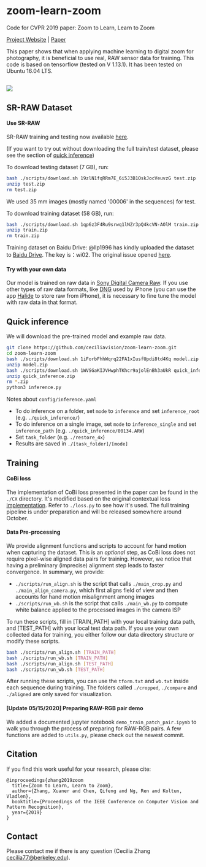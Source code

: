 # zoom-learn-zoom
Code for CVPR 2019 paper: Zoom to Learn, Learn to Zoom

<a href="https://people.eecs.berkeley.edu/~cecilia77/project-pages/zoom.html" target="_blank">Project Website</a>  |  <a href="https://arxiv.org/pdf/1905.05169.pdf" target="_blank">Paper</a>

This paper shows that when applying machine learning to digital zoom for photography, it is beneficial to use real, RAW sensor data for training. This code is based on tensorflow (tested on V 1.13.1). It has been tested on Ubuntu 16.04 LTS.

## ![](./teaser/teaser.png)


## SR-RAW Dataset

#### Use SR-RAW

SR-RAW training and testing now available <a href="[https://drive.google.com/open?id=1UHKEUp77tiCZ9y05JtP6S9Tfo2RftK8m](https://drive.google.com/drive/folders/1FHhcrZjYvFm-zliziQIRVzYjlZUCikai?usp=sharing)" target="_blank">here</a>.

(If you want to try out without downloading the full train/test dataset, please see the section of [quick inference](#quick-inference))

To download testing dataset (7 GB), run:
```bash
bash ./scripts/download.sh 19zlN1fqRRm7E_6i5J3B1OskJocVeuvzG test.zip
unzip test.zip
rm test.zip
```
We used 35 mm images (mostly named '00006' in the sequences) for test.

To download training dataset (58 GB), run:
```bash
bash ./scripts/download.sh 1qp6z3F4Ru9srwq1lNZr3pQ4kcVN-AOlM train.zip
unzip train.zip
rm train.zip
```

Training dataset on Baidu Drive:
@llp1996 has kindly uploaded the dataset to <a href="https://pan.baidu.com/s/1pRu7DDnpUYaPdXY8Rlb6UQ" target="_blank">Baidu Drive</a>. The key is：wi02. The original issue opened <a href="https://github.com/ceciliavision/zoom-learn-zoom/issues/8#issue-456526689"> here</a>.

#### Try with your own data

Our model is trained on raw data in <a href="http://arwviewer.com/" target="_blank">Sony Digital Camera Raw</a>. If you use other types of raw data formats, like [DNG](https://helpx.adobe.com/photoshop/digital-negative.html) used by iPhone (you can use the app [Halide](https://itunes.apple.com/us/app/halide-camera/id885697368?mt=8) to store raw from iPhone), it is necessary to fine tune the model with raw data in that format.

## Quick inference

We will download the pre-trained model and example raw data.

```bash
git clone https://github.com/ceciliavision/zoom-learn-zoom.git
cd zoom-learn-zoom
bash ./scripts/download.sh 1iForbFhhWqrq22FA1xIusfUpdi8td4Kq model.zip
unzip model.zip
bash ./scripts/download.sh 1WVSGaKIJVHwphTKhcr9ajolEnBh3aUkR quick_inference.zip
unzip quick_inference.zip
rm *.zip
python3 inference.py
```

Notes about `config/inference.yaml`
- To do inference on a folder, set `mode` to `inference` and set `inference_root` (e.g. `./quick_inference/`)
- To do inference on a single image, set `mode` to `inference_single` and set `inference_path`  (e.g. `./quick_inference/00134.ARW`)
- Set `task_folder` (e.g. `./restore_4x`)
- Results are saved in `./[task_folder]/[mode]`


## Training

#### CoBi loss
The implementation of CoBi loss presented in the paper can be found in the `./CX` directory. It's modified based on the original contextual loss <a href='https://github.com/roimehrez/contextualLoss'>implementation</a>. Refer to `./loss.py` to see how it's used. The full training pipeline is under preparation and will be released somewhere around October.

#### Data Pre-processing

We provide alignment functions and scripts to account for hand motion when capturing the dataset. This is an *optional* step, as CoBi loss does not require pixel-wise aligned data pairs for training. However, we notice that having a preliminary (imprecise) alignment step leads to faster convergence.  In summary, we provide:

- `./scripts/run_align.sh` is the script that calls `./main_crop.py`  and `./main_align_camera.py`, which first aligns field of view and then accounts for hand motion misalignment among images
- `./scripts/run_wb.sh` is the script that calls `./main_wb.py` to compute white balance applied to the processed images in the camera ISP

To run these scripts, fill in [TRAIN_PATH] with your local training data path, and [TEST_PATH] with your local test data path. If you use your own collected data for training, you either follow our data directory structure or modify these scripts.

```bash
bash ./scripts/run_align.sh [TRAIN_PATH]
bash ./scripts/run_wb.sh [TRAIN_PATH]
bash ./scripts/run_align.sh [TEST_PATH]
bash ./scripts/run_wb.sh [TEST_PATH]
```

After running these scripts, you can use the `tform.txt` and `wb.txt` inside each sequence during training. The folders called `./cropped`, `./compare` and `./aligned` are only saved for visualization.

#### [Update 05/15/2020] Preparing RAW-RGB pair demo
We added a documented jupyter notebook `demo_train_patch_pair.ipynb` to walk you through the process of preparing for RAW-RGB pairs. A few functions are added to `utils.py`, please check out the newest commit.

## Citation

If you find this work useful for your research, please cite:

```
@inproceedings{zhang2019zoom
  title={Zoom to Learn, Learn to Zoom},
  author={Zhang, Xuaner and Chen, Qifeng and Ng, Ren and Koltun, Vladlen},
  booktitle={Proceedings of the IEEE Conference on Computer Vision and Pattern Recognition},
  year={2019}
}
```

## Contact
Please contact me if there is any question (Cecilia Zhang <cecilia77@berkeley.edu>).
